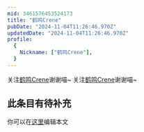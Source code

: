 ```yaml
---
mid: 3461576453524173
title: "鹤鸣Crene"
pubDate: "2024-11-04T11:26:46.970Z"
updatedDate: "2024-11-04T11:26:46.970Z"
profile:
  {
    Nickname: ["鹤鸣Crene"],
  }
---
```


关注[鹤鸣Crene](https://space.bilibili.com/3461576453524173)谢谢喵~ 关注[鹤鸣Crene](https://space.bilibili.com/3461576453524173)谢谢喵~

## 此条目有待补充
你可以在[这里](https://github.com/Yuhanawa/VTuber.ICU/edit/master/src/content/v/鹤鸣Crene/index.md)编辑本文

